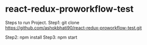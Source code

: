 # react-redux-proworkflow-test

Steps to run Project.
Step1: git clone https://github.com/ashokbhati90/react-redux-proworkflow-test.git

Step2: npm install
Step3: npm start
